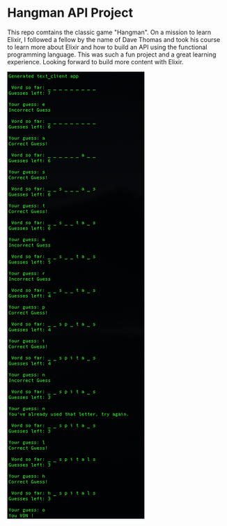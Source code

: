 # Hangman API Project

This repo comtains the classic game "Hangman". On a mission to learn Elixir, I followed a fellow by the name of Dave Thomas and took his course to learn more about Elixir and how to build an API using the functional programming language. This was such a fun project and a great learning experience. Looking forward to build more content with Elixir.

![Screen_Output](https://raw.githubusercontent.com/ylester/Hangman_API/master/ScreenOutput.png)
